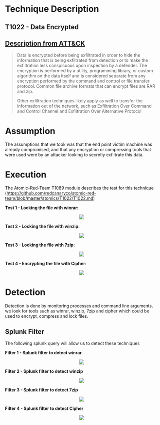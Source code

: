 # Technique Description

## T1022 - Data Encrypted
## [Description from ATT&CK](https://attack.mitre.org/techniques/T1022/)
<blockquote>
Data is encrypted before being exfiltrated in order to hide the information that is being exfiltrated from detection or to make the exfiltration less conspicuous upon inspection by a defender. The encryption is performed by a utility, programming library, or custom algorithm on the data itself and is considered separate from any encryption performed by the command and control or file transfer protocol. Common file archive formats that can encrypt files are RAR and zip.

Other exfiltration techniques likely apply as well to transfer the information out of the network, such as Exfiltration Over Command and Control Channel and Exfiltration Over Alternative Protocol
</blockquote>

# Assumption
The assumptions that we took was that the end point victim machine was already compromised, and that any encryption or compressing tools that were used were by an attacker looking to secretly exfiltrate this data.

# Execution
The Atomic-Red-Team T1089 module describes the test for this technique (https://github.com/redcanaryco/atomic-red-team/blob/master/atomics/T1022/T1022.md)

<b>Test 1 - Locking the file with winrar:</b>
<p align="center">
  <img src="https://github.com/ayusuf15/DPI911SSA-Project-Group3/blob/master/Exfiltration/Data%20Encrypted%20-%20T1022/Screenshots/WinRar.PNG">
</p>

<b>Test 2 - Locking the file with winzip:</b>
<p align="center">
  <img src="https://github.com/ayusuf15/DPI911SSA-Project-Group3/blob/master/Exfiltration/Data%20Encrypted%20-%20T1022/Screenshots/Winzip.PNG">
</p>

<b>Test 3 - Locking the file with 7zip:</b>
<p align="center">
  <img src="https://github.com/ayusuf15/DPI911SSA-Project-Group3/blob/master/Exfiltration/Data%20Encrypted%20-%20T1022/Screenshots/7zip.PNG">
</p>

<b>Test 4 - Encrypting the file with Cipher:</b>
<p align="center">
  <img src="https://github.com/ayusuf15/DPI911SSA-Project-Group3/blob/master/Exfiltration/Data%20Encrypted%20-%20T1022/Screenshots/Cipher.PNG">
</p>

# Detection
Detection is done by monitoring processes and command line arguments. we look for tools such as winrar, winzip, 7zip and cipher which could be used to encrypt, compress and lock files.

## Splunk Filter
The following splunk query will allow us to detect these techniques

<b>Filter 1 - Splunk filter to detect winrar</b>
<p align="center">
  <img src="https://github.com/ayusuf15/DPI911SSA-Project-Group3/blob/master/Exfiltration/Data%20Encrypted%20-%20T1022/Screenshots/Splunk-Winrar.PNG">
</p>

<b>Filter 2 - Splunk filter to detect winzip</b>
<p align="center">
  <img src="https://github.com/ayusuf15/DPI911SSA-Project-Group3/blob/master/Exfiltration/Data%20Encrypted%20-%20T1022/Screenshots/Splunk-winzip.PNG">
</p>

<b>Filter 3 - Splunk filter to detect 7zip</b>
<p align="center">
  <img src="https://github.com/ayusuf15/DPI911SSA-Project-Group3/blob/master/Exfiltration/Data%20Encrypted%20-%20T1022/Screenshots/7zip-Splunk.PNG">
</p>

<b>Filter 4 - Splunk filter to detect Cipher</b>
<p align="center">
  <img src="https://github.com/ayusuf15/DPI911SSA-Project-Group3/blob/master/Exfiltration/Data%20Encrypted%20-%20T1022/Screenshots/Cipher-Splunk.PNG">
</p>

